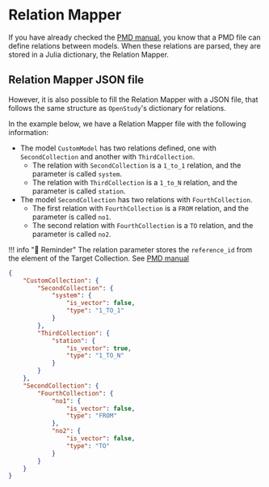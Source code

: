 # Relation Mapper

If you have already checked the [PMD manual](./pmd.md), you know that a PMD file can define relations between models.
When these relations are parsed, they are stored in a Julia dictionary, the Relation Mapper.

## Relation Mapper JSON file

However, it is also possible to fill the Relation Mapper with a JSON file, that follows the same structure as `OpenStudy`'s dictionary for relations.

In the example below, we have a Relation Mapper file with the following information:
- The model `CustomModel` has two relations defined, one with `SecondCollection` and another with `ThirdCollection`.
    - The relation with `SecondCollection` is a `1_to_1` relation, and the parameter is called `system`. 
    - The relation with `ThirdCollection` is a `1_to_N` relation, and the parameter is called `station`. 
- The model `SecondCollection` has two relations with `FourthCollection`.
    - The first relation with `FourthCollection` is a `FROM` relation, and the parameter is called `no1`.
    - The second relation with `FourthCollection` is a `TO` relation, and the parameter is called `no2`.

!!! info "💭 Reminder"
    The relation parameter stores the `reference_id` from the element of the Target Collection. See [PMD manual](./pmd.md)


```json
{
    "CustomCollection": {
        "SecondCollection": {
            "system": {
                "is_vector": false,
                "type": "1_TO_1"
            }
        },
        "ThirdCollection": {
            "station": {
                "is_vector": true,
                "type": "1_TO_N"
            }
        }
    },
    "SecondCollection": {
        "FourthCollection": {
            "no1": {
                "is_vector": false,
                "type": "FROM"
            },
            "no2": {
                "is_vector": false,
                "type": "TO"
            }
        }
    }
}
```

